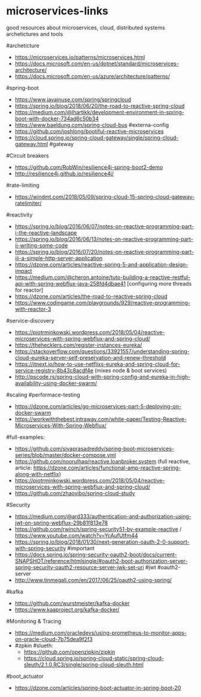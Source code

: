 # microservices-links
good resources about microservices, cloud, distributed systems archetictures and tools

#archeticture
  - https://microservices.io/patterns/microservices.html
  - https://docs.microsoft.com/en-us/dotnet/standard/microservices-architecture/ 
  - https://docs.microsoft.com/en-us/azure/architecture/patterns/
  
#spring-boot
  - https://www.javainuse.com/spring/springcloud
  - https://spring.io/blog/2018/06/20/the-road-to-reactive-spring-cloud
  - https://medium.com/@lhartikk/development-environment-in-spring-boot-with-docker-734ad6c50b34
  - https://www.baeldung.com/spring-cloud-bus #externa-config
  - https://github.com/joshlong/bootiful-reactive-microservices
  - https://cloud.spring.io/spring-cloud-gateway/single/spring-cloud-gateway.html #gateway
  
#Circuit breakers
- https://github.com/RobWin/resilience4j-spring-boot2-demo
- http://resilience4j.github.io/resilience4j/

#rate-limiting
- https://windmt.com/2018/05/09/spring-cloud-15-spring-cloud-gateway-ratelimiter/

#reactivity
- https://spring.io/blog/2016/06/07/notes-on-reactive-programming-part-i-the-reactive-landscape
- https://spring.io/blog/2016/06/13/notes-on-reactive-programming-part-ii-writing-some-code
- https://spring.io/blog/2016/07/20/notes-on-reactive-programming-part-iii-a-simple-http-server-application
- https://dzone.com/articles/reactive-spring-5-and-application-design-impact
- https://medium.com/@cheron.antoine/tuto-building-a-reactive-restful-api-with-spring-webflux-java-258fd4dbae41 [configuring more threads for reactor]
- https://dzone.com/articles/the-road-to-reactive-spring-cloud
- https://www.codingame.com/playgrounds/929/reactive-programming-with-reactor-3
  
#service-discovery
- https://piotrminkowski.wordpress.com/2018/05/04/reactive-microservices-with-spring-webflux-and-spring-cloud/
- https://thehecklers.com/register-instances-eureka/
- https://stackoverflow.com/questions/33921557/understanding-spring-cloud-eureka-server-self-preservation-and-renew-threshold
- https://itnext.io/how-to-use-netflixs-eureka-and-spring-cloud-for-service-registry-8b43c8acdf4e (mixes node & boot services)
- http://pscode.rs/spring-cloud-with-spring-config-and-eureka-in-high-availability-using-docker-swarm/

#scaling #performace-testing
  - https://dzone.com/articles/go-microservices-part-5-deploying-on-docker-swarm
  - https://workwiththebest.intraway.com/white-paper/Testing-Reactive-Microservices-With-Spring-Webflux/


#full-examples:
  - https://github.com/sivaprasadreddy/spring-boot-microservices-series/blob/master/docker-compose.yml
  - https://github.com/noorulhaq/reactive.loanbroker.system (full reactive, article: https://dzone.com/articles/functional-amp-reactive-spring-along-with-netflix)
  - https://piotrminkowski.wordpress.com/2018/05/04/reactive-microservices-with-spring-webflux-and-spring-cloud/
  - https://github.com/zhaoyibo/spring-cloud-study
  
#Security
  - https://medium.com/@ard333/authentication-and-authorization-using-jwt-on-spring-webflux-29b81f813e78
  - https://github.com/rwinch/spring-security51-by-example-reactive / https://www.youtube.com/watch?v=YcAufUtfm44
  - https://spring.io/blog/2018/01/30/next-generation-oauth-2-0-support-with-spring-security #important
  - https://docs.spring.io/spring-security-oauth2-boot/docs/current-SNAPSHOT/reference/htmlsingle/#oauth2-boot-authorization-server-spring-security-oauth2-resource-server-jwk-set-uri #jwt #oauth2-server
  - http://www.tinmegali.com/en/2017/06/25/oauth2-using-spring/
  
  
#kafka
- https://github.com/wurstmeister/kafka-docker
- https://www.kaaproject.org/kafka-docker/


#Monitoring & Tracing
 - https://medium.com/oracledevs/using-prometheus-to-monitor-apps-on-oracle-cloud-7b75dea9f2f3
 - #zpkin #slueth:
    - https://github.com/openzipkin/zipkin
    - https://cloud.spring.io/spring-cloud-static/spring-cloud-sleuth/2.1.0.RC3/single/spring-cloud-sleuth.html
    
#boot_actuator
 - https://dzone.com/articles/spring-boot-actuator-in-spring-boot-20 
